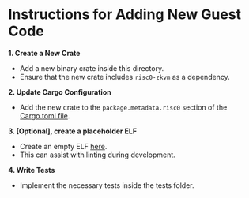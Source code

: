 # Instructions for Adding New Guest Code

**1. Create a New Crate**
- Add a new binary crate inside this directory.
- Ensure that the new crate includes `risc0-zkvm` as a dependency.

**2. Update Cargo Configuration**
- Add the new crate to the `package.metadata.risc0` section of the [Cargo.toml file](./Cargo.toml#L24).

**3. [Optional], create a placeholder ELF**
- Create an empty ELF [here](./build.rs#L15). 
- This can assist with linting during development.

**4. Write Tests**
- Implement the necessary tests inside the tests folder.